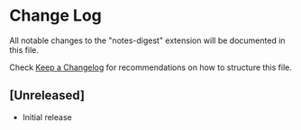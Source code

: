 # Change Log
All notable changes to the "notes-digest" extension will be documented in this file.

Check [Keep a Changelog](http://keepachangelog.com/) for recommendations on how to structure this file.

## [Unreleased]
- Initial release